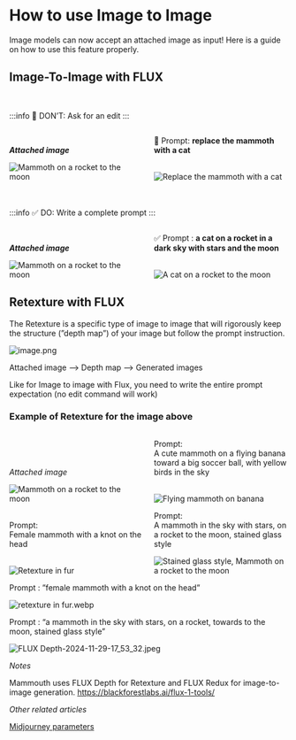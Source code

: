 # How to use Image to Image

Image models can now accept an attached image as input!
Here is a guide on how to use this feature properly.

## Image-To-Image with FLUX

<br>

:::info 🚫 DON’T: Ask for an edit
:::

<div class="image-container">

**_Attached image_**

🚫 Prompt: **replace the mammoth with a cat**

  <img src='./midjourney-default-petit-prince.webp' alt='Mammoth on a rocket to the moon'>

  <img src='./FLUX-2024-11-29-17_43_13.jpeg' alt='Replace the mammoth with a cat'>

</div>
<br><br>

:::info ✅ DO: Write a complete prompt
:::

<div class="image-container">

**_Attached image_**

✅ Prompt : **a cat on a rocket in a dark sky with stars and the moon**

  <img src='./midjourney-default-petit-prince.webp' alt='Mammoth on a rocket to the moon'>

  <img src='./with_cat_rocket_mammouth.webp' alt='A cat on a rocket to the moon'>

</div>

## Retexture with FLUX

The Retexture is a specific type of image to image that will rigorously keep the structure (”depth map”) of your image but follow the prompt instruction.

![image.png](./image.png)

Attached image —> Depth map —> Generated images

Like for Image to image with Flux, you need to write the entire prompt expectation
(no edit command will work)

### Example of Retexture for the image above

<div class="image-container">

<br><br> _Attached image_

Prompt:<br>
A cute mammoth on a flying banana toward a big soccer ball, with yellow birds in the sky

  <img src='./midjourney-default-petit-prince.webp' alt='Mammoth on a rocket to the moon'>

  <img src='./FLUX_Depth-2024-12-04-12_40_38_-_flying_mammoth_on_banana.jpeg' alt='Flying mammoth on banana'>

</div>

<div class="image-container">

Prompt:<br>
Female mammoth with a knot on the head

Prompt:<br>
A mammoth in the sky with stars, on a rocket to the moon, stained glass style

  <img src='./retexture_in_fur.webp' alt='Retexture in fur'>

  <img src='./FLUX_Depth-2024-11-29-17_53_32.jpeg' alt='Stained glass style, Mammoth on a rocket to the moon'>

</div>

Prompt :
”female mammoth with a knot on the head”

![retexture in fur.webp](./retexture_in_fur.webp)

Prompt :
“a mammoth in the sky with stars, on a rocket, towards to the moon, stained glass style”

![FLUX Depth-2024-11-29-17_53_32.jpeg](./FLUX_Depth-2024-11-29-17_53_32.jpeg)

_Notes_

Mammouth uses FLUX Depth for Retexture and FLUX Redux for image-to-image generation.
https://blackforestlabs.ai/flux-1-tools/

_Other related articles_

[Midjourney parameters](/docs/aspect-ratio-and-midjourney-parameters/index.md)



<style>
.image-container {
  display: grid;
  grid-template-columns: 1fr 1fr; /* 2 colonnes de même largeur */
  gap: 20px;
  row-gap: 0;
  align-items: end;

  /* Code blocks */
  div { 
    align-self: end;
    height: fit-content;

    /* wrap code text to prevent overflowing */
    code span { 
      text-wrap: wrap;
    }
  }
  
}

/* Media query pour les petits écrans */
@media (max-width: 768px) {

  .image-container{
    grid-template-columns: 1fr; /* 1 colonne */

    /* Change the order of the child elements to alternate text and image */
    :nth-child(1) { order: 1; }    /* First text */
    :nth-child(2) { order: 3; }    /* Second text inverted with image below*/
    :nth-child(3) { order: 2; }    /* Second image */
    :nth-child(4) { order: 4; }    /* Second image */
  }

}
</style>